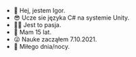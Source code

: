 - 👋 Hej, jestem Igor.
- 😎 Ucze sie języka C# na systemie Unity.
- 🤷‍♂️ Jest to pasja.
- 🎂 Mam 15 lat.
- 😜 Nauke zacząłem 7.10.2021.
- 🤙 Miłego dnia/nocy.
